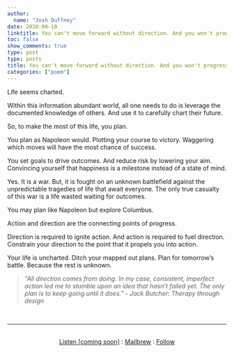 ```yaml
---
author:
  name: "Josh Duffney"
date: 2020-09-10
linktitle: You can't move forward without direction. And you won't progress without action.
toc: false
show_comments: true
type: post
type: posts
title: You can't move forward without direction. And you won't progress without action.
categories: ["poem"]
---
```


Life seems charted. 

Within this information abundant world, all one needs to do is leverage the documented knowledge of others. And use it to carefully chart their future. 

So, to make the most of this life, you plan.

You plan as Napoleon would. Plotting your course to victory. Waggering which moves will have the most chance of success. 

You set goals to drive outcomes. And reduce risk by lowering your aim. Convincing yourself that happiness is a milestone instead of a state of mind. 

Yes. It is a war. But, it is fought on an unknown battlefield against the unpredictable tragedies of life that await everyone. The only true casualty of this war is a life wasted waiting for outcomes. 

You may plan like Napoleon but explore Columbus.

Action and direction are the connecting points of progress. 

Direction is required to ignite action. And action is required to fuel direction. Constrain your direction to the point that it propels you into action.

Your life is uncharted. Ditch your mapped out plans. Plan for tomorrow’s battle. Because the rest is unknown.

> _"All direction comes from doing. In my case, consistent, imperfect action led me to stumble upon an idea that hasn’t failed yet. The only plan is to keep going until it does." - Jack Butcher: Therapy through design_


<br>

---

<br>

<div align="center">
<a href="">Listen [coming soon]</a>
:
<a href="https://share.mailbrew.com/joshduffney/josh-duffney-poems-onRnZpkhcLiH">Mailbrew</a>
:
<a href="https://twitter.com/joshduffney">Follow</a>
</div>

<br>